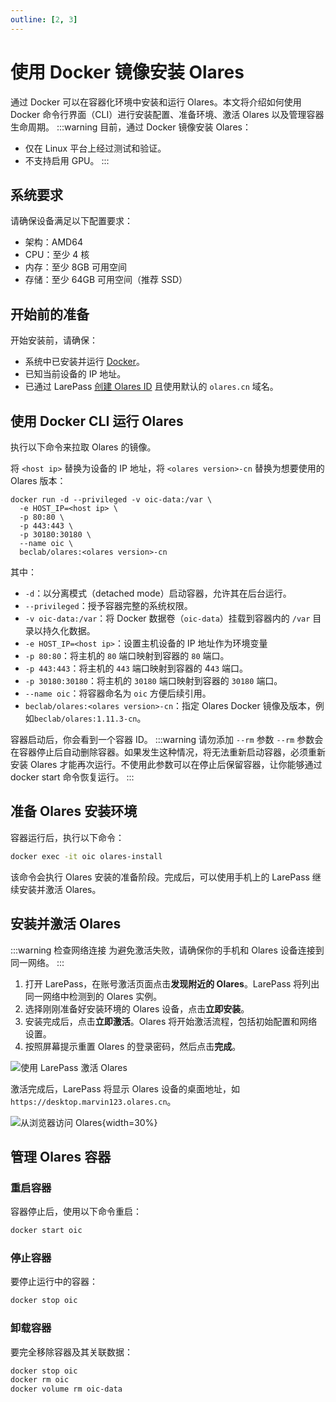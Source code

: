 ```yaml
---
outline: [2, 3]
---
```

# 使用 Docker 镜像安装 Olares

通过 Docker 可以在容器化环境中安装和运行 Olares。本文将介绍如何使用 Docker 命令行界面（CLI）进行安装配置、准备环境、激活 Olares 以及管理容器生命周期。
:::warning
目前，通过 Docker 镜像安装 Olares：
- 仅在 Linux 平台上经过测试和验证。
- 不支持启用 GPU。
:::
## 系统要求
请确保设备满足以下配置要求：

- 架构：AMD64
- CPU：至少 4 核
- 内存：至少 8GB 可用空间
- 存储：至少 64GB 可用空间（推荐 SSD）

## 开始前的准备
开始安装前，请确保：

- 系统中已安装并运行 [Docker](https://www.docker.com/)。
- 已知当前设备的 IP 地址。
- 已通过 LarePass [创建 Olares ID](create-olares-id.md) 且使用默认的 `olares.cn` 域名。

## 使用 Docker CLI 运行 Olares

执行以下命令来拉取 Olares 的镜像。

将 `<host ip>` 替换为设备的 IP 地址，将 `<olares version>-cn` 替换为想要使用的 Olares 版本：
```bash{2,7}
docker run -d --privileged -v oic-data:/var \
  -e HOST_IP=<host ip> \
  -p 80:80 \
  -p 443:443 \
  -p 30180:30180 \
  --name oic \
  beclab/olares:<olares version>-cn
```
其中：
- `-d`：以分离模式（detached mode）启动容器，允许其在后台运行。
- `--privileged`：授予容器完整的系统权限。
- `-v oic-data:/var`：将 Docker 数据卷（`oic-data`）挂载到容器内的 `/var` 目录以持久化数据。
- `-e HOST_IP=<host ip>`：设置主机设备的 IP 地址作为环境变量
- `-p 80:80`：将主机的 `80` 端口映射到容器的 `80` 端口。
- `-p 443:443`：将主机的 `443` 端口映射到容器的 4`43` 端口。
- `-p 30180:30180`：将主机的 `30180` 端口映射到容器的 `30180` 端口。
- `--name oic`：将容器命名为 `oic` 方便后续引用。
- `beclab/olares:<olares version>-cn`：指定 Olares Docker 镜像及版本，例如`beclab/olares:1.11.3-cn`。

容器启动后，你会看到一个容器 ID。
:::warning 请勿添加 `--rm` 参数
`--rm` 参数会在容器停止后自动删除容器。如果发生这种情况，将无法重新启动容器，必须重新安装 Olares 才能再次运行。不使用此参数可以在停止后保留容器，让你能够通过 docker start 命令恢复运行。
:::

## 准备 Olares 安装环境
容器运行后，执行以下命令：
```bash
docker exec -it oic olares-install
```
该命令会执行 Olares 安装的准备阶段。完成后，可以使用手机上的 LarePass 继续安装并激活 Olares。
## 安装并激活 Olares

:::warning 检查网络连接
为避免激活失败，请确保你的手机和 Olares 设备连接到同一网络。
:::

1. 打开 LarePass，在账号激活页面点击**发现附近的 Olares**。LarePass 将列出同一网络中检测到的 Olares 实例。
2. 选择刚刚准备好安装环境的 Olares 设备，点击**立即安装**。
3. 安装完成后，点击**立即激活**。Olares 将开始激活流程，包括初始配置和网络设置。
4. 按照屏幕提示重置 Olares 的登录密码，然后点击**完成**。

![使用 LarePass 激活 Olares](/images/zh/manual/get-started/activate-olares-mdns.png#bordered)

激活完成后，LarePass 将显示 Olares 设备的桌面地址，如 `https://desktop.marvin123.olares.cn`。

![从浏览器访问 Olares](/images/zh/manual/get-started/access-olares-via-browser.png#bordered){width=30%}

<!--@include: ./log-in-to-olares.md-->

## 管理 Olares 容器
### 重启容器
容器停止后，使用以下命令重启：
```bash
docker start oic
```

### 停止容器
要停止运行中的容器：
```bash
docker stop oic
```

### 卸载容器
要完全移除容器及其关联数据：
```bash
docker stop oic
docker rm oic
docker volume rm oic-data
```

<!--@include: ./reusables.md{30,34}-->

